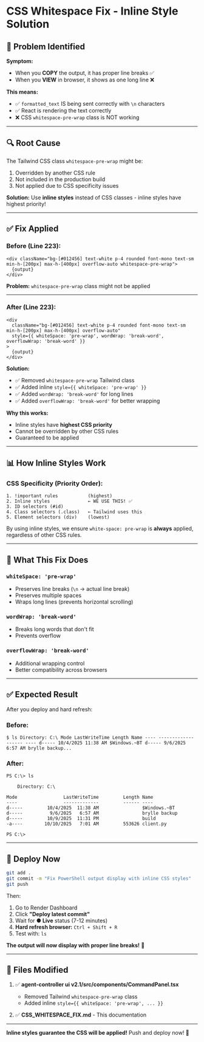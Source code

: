 # CSS Whitespace Fix - Inline Style Solution

## 🐛 Problem Identified

**Symptom:**
- When you **COPY** the output, it has proper line breaks ✅
- When you **VIEW** in browser, it shows as one long line ❌

**This means:**
- ✅ `formatted_text` IS being sent correctly with `\n` characters
- ✅ React is rendering the text correctly
- ❌ CSS `whitespace-pre-wrap` class is NOT working

---

## 🔍 Root Cause

The Tailwind CSS class `whitespace-pre-wrap` might be:
1. Overridden by another CSS rule
2. Not included in the production build
3. Not applied due to CSS specificity issues

**Solution:** Use **inline styles** instead of CSS classes - inline styles have highest priority!

---

## ✅ Fix Applied

### **Before (Line 223):**
```tsx
<div className="bg-[#012456] text-white p-4 rounded font-mono text-sm min-h-[200px] max-h-[400px] overflow-auto whitespace-pre-wrap">
  {output}
</div>
```

**Problem:** `whitespace-pre-wrap` class might not be applied

---

### **After (Line 223):**
```tsx
<div 
  className="bg-[#012456] text-white p-4 rounded font-mono text-sm min-h-[200px] max-h-[400px] overflow-auto"
  style={{ whiteSpace: 'pre-wrap', wordWrap: 'break-word', overflowWrap: 'break-word' }}
>
  {output}
</div>
```

**Solution:** 
- ✅ Removed `whitespace-pre-wrap` Tailwind class
- ✅ Added inline `style={{ whiteSpace: 'pre-wrap' }}`
- ✅ Added `wordWrap: 'break-word'` for long lines
- ✅ Added `overflowWrap: 'break-word'` for better wrapping

**Why this works:**
- Inline styles have **highest CSS priority**
- Cannot be overridden by other CSS rules
- Guaranteed to be applied

---

## 📊 How Inline Styles Work

### **CSS Specificity (Priority Order):**
```
1. !important rules           (highest)
2. Inline styles              ← WE USE THIS! ✅
3. ID selectors (#id)
4. Class selectors (.class)   ← Tailwind uses this
5. Element selectors (div)    (lowest)
```

By using inline styles, we ensure `white-space: pre-wrap` is **always** applied, regardless of other CSS rules.

---

## 🎯 What This Fix Does

### **`whiteSpace: 'pre-wrap'`**
- Preserves line breaks (`\n` → actual line break)
- Preserves multiple spaces
- Wraps long lines (prevents horizontal scrolling)

### **`wordWrap: 'break-word'`**
- Breaks long words that don't fit
- Prevents overflow

### **`overflowWrap: 'break-word'`**
- Additional wrapping control
- Better compatibility across browsers

---

## ✅ Expected Result

After you deploy and hard refresh:

### **Before:**
```
$ ls Directory: C:\ Mode LastWriteTime Length Name ---- ------------- ------ ---- d----- 10/4/2025 11:38 AM $Windows.~BT d----- 9/6/2025 6:57 AM brylle backup...
```

### **After:**
```
PS C:\> ls

    Directory: C:\

Mode                 LastWriteTime         Length Name
----                 -------------         ------ ----
d-----         10/4/2025  11:38 AM                $Windows.~BT
d-----          9/6/2025   6:57 AM                brylle backup
d-----         10/9/2025  11:31 PM                build
-a----        10/10/2025   7:01 AM         553626 client.py

PS C:\>
```

---

## 🚀 Deploy Now

```bash
git add .
git commit -m "Fix PowerShell output display with inline CSS styles"
git push
```

Then:
1. Go to Render Dashboard
2. Click **"Deploy latest commit"**
3. Wait for **● Live** status (7-12 minutes)
4. **Hard refresh browser:** `Ctrl + Shift + R`
5. Test with: `ls`

**The output will now display with proper line breaks!** 🎉

---

## 📄 Files Modified

1. ✅ **agent-controller ui v2.1/src/components/CommandPanel.tsx**
   - Removed Tailwind `whitespace-pre-wrap` class
   - Added inline `style={{ whiteSpace: 'pre-wrap', ... }}`

2. ✅ **CSS_WHITESPACE_FIX.md** - This documentation

---

**Inline styles guarantee the CSS will be applied!** Push and deploy now! 🚀
